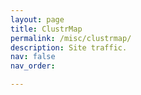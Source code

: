 ```yaml
---
layout: page
title: ClustrMap
permalink: /misc/clustrmap/
description: Site traffic.
nav: false
nav_order:

---
```

<!-- _pages/clustrmap.md -->
<script type="text/javascript" id="clustrmaps" src="//clustrmaps.com/map_v2.js?d=oSpnuuYx5IJjMRLeCaZgWW2zVzLQGGLIkPR1--vM3yo&cl=ffffff&w=a"></script>

